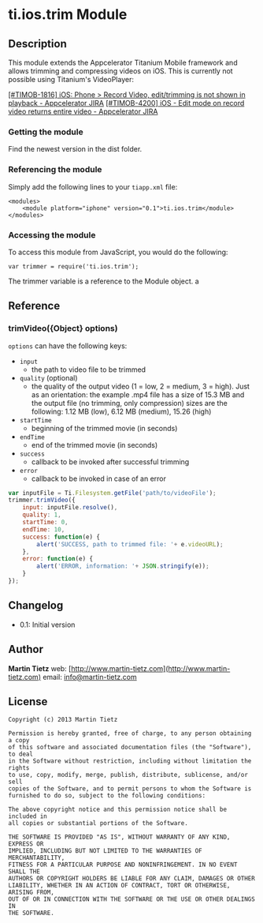 # ti.ios.trim Module

## Description

This module extends the Appcelerator Titanium Mobile framework and allows trimming and compressing videos on iOS. This is currently not possible using Titanium's VideoPlayer:

[[#TIMOB-1816] iOS: Phone &gt; Record Video, edit/trimming is not shown in playback - Appcelerator JIRA](https://jira.appcelerator.org/browse/TIMOB-1816)
[[#TIMOB-4200] iOS - Edit mode on record video returns entire video - Appcelerator JIRA](https://jira.appcelerator.org/browse/TIMOB-4200)

### Getting the module

Find the newest version in the dist folder.

### Referencing the module

Simply add the following lines to your `tiapp.xml` file:

    <modules>
        <module platform="iphone" version="0.1">ti.ios.trim</module>
    </modules>

### Accessing the module

To access this module from JavaScript, you would do the following:

    var trimmer = require('ti.ios.trim');

The trimmer variable is a reference to the Module object.
a
## Reference

### trimVideo({Object} options)

`options` can have the following keys:

* ```input```
    * the path to video file to be trimmed
* ```quality``` (optional)
    * the quality of the output video (1 = low, 2 = medium, 3 = high). Just as an orientation: the example .mp4 file has a size of 15.3 MB and the output file (no trimming, only compression) sizes are the following: 1.12 MB (low), 6.12 MB (medium), 15.26 (high)
* ```startTime```
    * beginning of the trimmed movie (in seconds)
* ```endTime```
    * end of the trimmed movie (in seconds)
* ```success```
    * callback to be invoked after successful trimming
* ```error```
    * callback to be invoked in case of an error

```javascript
var inputFile = Ti.Filesystem.getFile('path/to/videoFile');
trimmer.trimVideo({
    input: inputFile.resolve(),
    quality: 1,
    startTime: 0,
    endTime: 10,
    success: function(e) {
        alert('SUCCESS, path to trimmed file: '+ e.videoURL);
    },
    error: function(e) {
        alert('ERROR, information: '+ JSON.stringify(e));
    }
});
```

## Changelog
* 0.1: Initial version

## Author

**Martin Tietz**
web: [http://www.martin-tietz.com](http://www.martin-tietz.com)
email: info@martin-tietz.com

## License

    Copyright (c) 2013 Martin Tietz

    Permission is hereby granted, free of charge, to any person obtaining a copy
    of this software and associated documentation files (the "Software"), to deal
    in the Software without restriction, including without limitation the rights
    to use, copy, modify, merge, publish, distribute, sublicense, and/or sell
    copies of the Software, and to permit persons to whom the Software is
    furnished to do so, subject to the following conditions:

    The above copyright notice and this permission notice shall be included in
    all copies or substantial portions of the Software.

    THE SOFTWARE IS PROVIDED "AS IS", WITHOUT WARRANTY OF ANY KIND, EXPRESS OR
    IMPLIED, INCLUDING BUT NOT LIMITED TO THE WARRANTIES OF MERCHANTABILITY,
    FITNESS FOR A PARTICULAR PURPOSE AND NONINFRINGEMENT. IN NO EVENT SHALL THE
    AUTHORS OR COPYRIGHT HOLDERS BE LIABLE FOR ANY CLAIM, DAMAGES OR OTHER
    LIABILITY, WHETHER IN AN ACTION OF CONTRACT, TORT OR OTHERWISE, ARISING FROM,
    OUT OF OR IN CONNECTION WITH THE SOFTWARE OR THE USE OR OTHER DEALINGS IN
    THE SOFTWARE.
